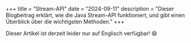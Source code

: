 +++
title = "Stream-API"
date = "2024-09-11"
description = "Dieser Blogbeitrag erklärt, wie die Java Stream-API funktioniert, und gibt einen Überblick über die wichtigsten Methoden."
+++

Dieser Artikel ist derzeit leider nur auf Englisch verfügbar! 😄